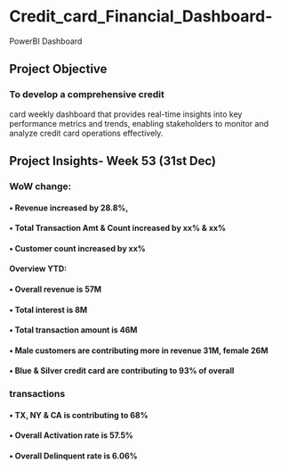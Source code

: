 # Credit_card_Financial_Dashboard-
PowerBI Dashboard
## Project Objective
### To develop a comprehensive credit 
card weekly dashboard that 
provides real-time insights into key 
performance metrics and trends, 
enabling stakeholders to monitor 
and analyze credit card operations 
effectively.
## Project Insights- Week 53 (31st Dec)
### WoW change: 
 #### • Revenue increased by 28.8%, 
 #### • Total Transaction Amt & Count increased by xx% & xx%
 #### • Customer count increased by xx%
 #### Overview YTD:
 #### • Overall revenue is 57M
 #### • Total interest is 8M
 #### • Total transaction amount is 46M
 #### • Male customers are contributing more in revenue 31M, female 26M
 #### • Blue & Silver credit card are contributing to 93% of overall 
### transactions
 #### • TX, NY & CA is contributing to 68%
 #### • Overall Activation rate is 57.5%
 #### • Overall Delinquent rate is 6.06%
